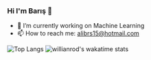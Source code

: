 ### Hi I'm Barış 🤞

- 🔭 I’m currently working on Machine Learning
- 📫 How to reach me: alibrs15@hotmail.com

![Top Langs](https://github-readme-stats.vercel.app/api/top-langs/?username=thealibrs&langs_count=6&show_icons=true&theme=radical)
![willianrod's wakatime stats](https://github-readme-stats.vercel.app/api/wakatime?username=thealibrs)

